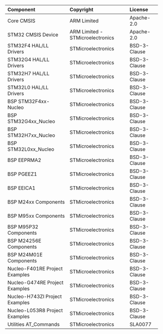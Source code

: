 | Component											   | Copyright						  | License   |             			
|:---------											   |:---------						  |:----------|
| Core CMSIS										   | ARM Limited					  | Apache-2.0		 |
| STM32 CMSIS Device								   | ARM Limited - STMicroelectronics | Apache-2.0		 |
| STM32F4 HAL/LL Drivers							   | STMicroelectronics				  | BSD-3-Clause	 |
| STM32G4 HAL/LL Drivers							   | STMicroelectronics				  | BSD-3-Clause	 |
| STM32H7 HAL/LL Drivers							   | STMicroelectronics				  | BSD-3-Clause	 |
| STM32L0 HAL/LL Drivers							   | STMicroelectronics				  | BSD-3-Clause	 |
| BSP STM32F4xx-Nucleo								   | STMicroelectronics				  | BSD-3-Clause	 |
| BSP STM32G4xx_Nucleo								   | STMicroelectronics				  | BSD-3-Clause	 |
| BSP STM32H7xx_Nucleo								   | STMicroelectronics				  | BSD-3-Clause	 |
| BSP STM32L0xx_Nucleo								   | STMicroelectronics				  | BSD-3-Clause	 |
| BSP EEPRMA2										   | STMicroelectronics				  | BSD-3-Clause	 |
| BSP PGEEZ1										   | STMicroelectronics				  | BSD-3-Clause	 |
| BSP EEICA1										   | STMicroelectronics				  | BSD-3-Clause	 |
| BSP M24xx Components								   | STMicroelectronics				  | BSD-3-Clause	 |
| BSP M95xx Components								   | STMicroelectronics				  | BSD-3-Clause	 |
| BSP M95P32 Components								   | STMicroelectronics				  | BSD-3-Clause	 |
| BSP M24256E Components							   | STMicroelectronics				  | BSD-3-Clause	 |
| BSP M24M01E Components							   | STMicroelectronics				  | BSD-3-Clause	 |
| Nucleo-F401RE Project Examples					   | STMicroelectronics				  | BSD-3-Clause	 |
| Nucleo-G474RE Project Examples					   | STMicroelectronics				  | BSD-3-Clause	 |
| Nucleo-H743ZI Project Examples					   | STMicroelectronics				  | BSD-3-Clause	 |
| Nucleo-L053R8 Project Examples					   | STMicroelectronics				  | BSD-3-Clause	 |
| Utilities AT_Commands								   | STMicroelectronics				  | SLA0077			 |
